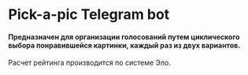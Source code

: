 # Pick-a-pic Telegram bot
#### Предназначен для организации голосований путем циклического выбора понравившейся картинки, каждый раз из двух вариантов.
Расчет рейтинга производится по системе Эло.
